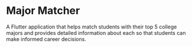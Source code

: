 # Major Matcher

A Flutter application that helps match students with their top 5 college majors and provides detailed information about each so that students can make informed career decisions.
